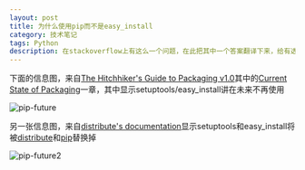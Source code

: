 ```yaml
---
layout: post
title: 为什么使用pip而不是easy_install
category: 技术笔记
tags: Python
description: 在stackoverflow上有这么一个问题，在此把其中一个答案翻译下来，给有选择恐惧症的少年们一些帮助~
---
```


下面的信息图，来自[The Hitchhiker's Guide to Packaging v1.0](http://guide.python-distribute.org/index.html)其中的[Current State of Packaging](http://guide.python-distribute.org/introduction.html#current-state-of-packaging)一章，其中显示setuptools/easy_install讲在未来不再使用

![pip-future](https://7u2ho6.com1.z0.glb.clouddn.com/tech-pip-future.jpg)

另一张信息图，来自[distribute's documentation](http://packages.python.org/distribute/)显示setuptools和easy_install将被[distribute](http://packages.python.org/distribute/)和[pip](http://pip.openplans.org/)替换掉

![pip-future2](https://7u2ho6.com1.z0.glb.clouddn.com/tech-pip-future2.png)
